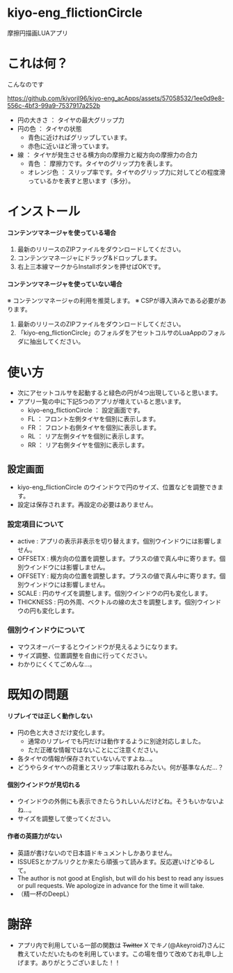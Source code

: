 # kiyo-eng_flictionCircle
摩擦円描画LUAアプリ

# これは何？
こんなのです

https://github.com/kiyoril96/kiyo-eng_acApps/assets/57058532/1ee0d9e8-556c-4bf3-99a9-7537917a252b

* 円の大きさ ： タイヤの最大グリップ力
* 円の色 ： タイヤの状態
  * 青色に近ければグリップしています。
  * 赤色に近いほど滑っています。
* 線 ： タイヤが発生させる横方向の摩擦力と縦方向の摩擦力の合力
  * 青色 ： 摩擦力です。タイヤのグリップ力を表します。
  * オレンジ色 ： スリップ率です。タイヤのグリップ力に対してどの程度滑っているかを表すと思います（多分）。

# インストール

#### コンテンツマネージャを使っている場合
1. 最新のリリースのZIPファイルをダウンロードしてください。
2. コンテンツマネージャにドラッグ&ドロップします。
3. 右上三本線マークからInstallボタンを押せばOKです。

#### コンテンツマネージャを使っていない場合
※ コンテンツマネージャの利用を推奨します。
※ CSPが導入済みである必要があります。
1. 最新のリリースのZIPファイルをダウンロードしてください。
2. 「kiyo-eng_flictionCircle」のフォルダをアセットコルサのLuaAppのフォルダに抽出してください。

# 使い方
* 次にアセットコルサを起動すると緑色の円が4つ出現していると思います。
* アプリ一覧の中に下記5つのアプリが増えていると思います。
  * kiyo-eng_flictionCircle ： 設定画面です。
  * FL ： フロント左側タイヤを個別に表示します。
  * FR ： フロント右側タイヤを個別に表示します。
  * RL ： リア左側タイヤを個別に表示します。
  * RR ： リア右側タイヤを個別に表示します。

## 設定画面
* kiyo-eng_flictionCircle のウインドウで円のサイズ、位置などを調整できます。
* 設定は保存されます。再設定の必要はありません。

### 設定項目について
* active : アプリの表示非表示を切り替えます。個別ウインドウには影響しません。
* OFFSETX : 横方向の位置を調整します。プラスの値で真ん中に寄ります。個別ウインドウには影響しません。
* OFFSETY : 縦方向の位置を調整します。プラスの値で真ん中に寄ります。個別ウインドウには影響しません。
* SCALE : 円のサイズを調整します。個別ウインドウの円も変化します。
* THICKNESS : 円の外周、ベクトルの線の太さを調整します。個別ウインドウの円も変化します。

### 個別ウインドウについて
* マウスオーバーするとウインドウが見えるようになります。
* サイズ調整、位置調整を自由に行ってください。
* わかりにくくてごめんな…。

# 既知の問題
#### リプレイでは正しく動作しない
* 円の色と大きさだけ変化します。
  * 通常のリプレイでも円だけは動作するように別途対応しました。
  * ただ正確な情報ではないことにご注意ください。
* 各タイヤの情報が保存されていないんですよね…。
 * どうやらタイヤへの荷重とスリップ率は取れるみたい。何が基準なんだ…？

#### 個別ウインドウが見切れる
* ウインドウの外側にも表示できたらうれしいんだけどね。そうもいかないよね…。
* サイズを調整して使ってください。

#### 作者の英語力がない
* 英語が書けないので日本語ドキュメントしかありません。
* ISSUESとかプルリクとか来たら頑張って読みます。反応遅いけどゆるして。
* The author is not good at English, but will do his best to read any issues or pull requests. We apologize in advance for the time it will take.
* （精一杯のDeepL）

# 謝辞
* アプリ内で利用している一部の関数は ~~Twitter~~ X でキノ(@Akeyroid7)さんに教えていただいたものを利用しています。この場を借りて改めてお礼申し上げます。ありがとうございました！！
